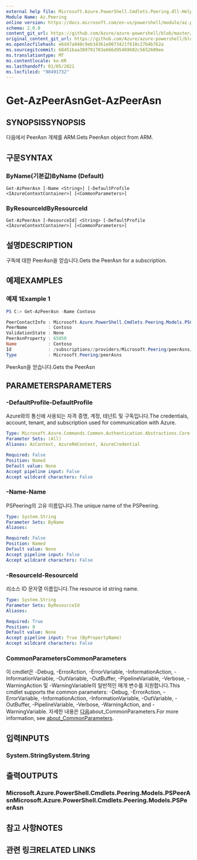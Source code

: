 ```yaml
---
external help file: Microsoft.Azure.PowerShell.Cmdlets.Peering.dll-Help.xml
Module Name: Az.Peering
online version: https://docs.microsoft.com/en-us/powershell/module/az.peering/get-azpeerasn
schema: 2.0.0
content_git_url: https://github.com/Azure/azure-powershell/blob/master/src/Peering/Peering/help/Get-AzPeerAsn.md
original_content_git_url: https://github.com/Azure/azure-powershell/blob/master/src/Peering/Peering/help/Get-AzPeerAsn.md
ms.openlocfilehash: e6d47a040c9eb34361e0073421f618c27b4b762a
ms.sourcegitcommit: 68451baa389791703e666d95469602c5652609ee
ms.translationtype: MT
ms.contentlocale: ko-KR
ms.lasthandoff: 01/05/2021
ms.locfileid: "98491732"
---
```

# <span data-ttu-id="158f6-101">Get-AzPeerAsn</span><span class="sxs-lookup"><span data-stu-id="158f6-101">Get-AzPeerAsn</span></span>

## <span data-ttu-id="158f6-102">SYNOPSIS</span><span class="sxs-lookup"><span data-stu-id="158f6-102">SYNOPSIS</span></span>
<span data-ttu-id="158f6-103">다음에서 PeerAsn 개체를 ARM.</span><span class="sxs-lookup"><span data-stu-id="158f6-103">Gets PeerAsn object from ARM.</span></span>

## <span data-ttu-id="158f6-104">구문</span><span class="sxs-lookup"><span data-stu-id="158f6-104">SYNTAX</span></span>

### <span data-ttu-id="158f6-105">ByName(기본값)</span><span class="sxs-lookup"><span data-stu-id="158f6-105">ByName (Default)</span></span>
```
Get-AzPeerAsn [-Name <String>] [-DefaultProfile <IAzureContextContainer>] [<CommonParameters>]
```

### <span data-ttu-id="158f6-106">ByResourceId</span><span class="sxs-lookup"><span data-stu-id="158f6-106">ByResourceId</span></span>
```
Get-AzPeerAsn [-ResourceId] <String> [-DefaultProfile <IAzureContextContainer>] [<CommonParameters>]
```

## <span data-ttu-id="158f6-107">설명</span><span class="sxs-lookup"><span data-stu-id="158f6-107">DESCRIPTION</span></span>
<span data-ttu-id="158f6-108">구독에 대한 PeerAsn을 얻습니다.</span><span class="sxs-lookup"><span data-stu-id="158f6-108">Gets the PeerAsn for a subscription.</span></span>

## <span data-ttu-id="158f6-109">예제</span><span class="sxs-lookup"><span data-stu-id="158f6-109">EXAMPLES</span></span>

### <span data-ttu-id="158f6-110">예제 1</span><span class="sxs-lookup"><span data-stu-id="158f6-110">Example 1</span></span>
```powershell
PS C:> Get-AzPeerAsn -Name Contoso

PeerContactInfo : Microsoft.Azure.PowerShell.Cmdlets.Peering.Models.PSContactInfo
PeerName        : Contoso
ValidationState : None
PeerAsnProperty : 65050
Name            : Contoso
Id              : /subscriptions//providers/Microsoft.Peering/peerAsns/Contoso
Type            : Microsoft.Peering/peerAsns
```

<span data-ttu-id="158f6-111">PeerAsn을 얻습니다.</span><span class="sxs-lookup"><span data-stu-id="158f6-111">Gets the PeerAsn</span></span>

## <span data-ttu-id="158f6-112">PARAMETERS</span><span class="sxs-lookup"><span data-stu-id="158f6-112">PARAMETERS</span></span>

### <span data-ttu-id="158f6-113">-DefaultProfile</span><span class="sxs-lookup"><span data-stu-id="158f6-113">-DefaultProfile</span></span>
<span data-ttu-id="158f6-114">Azure와의 통신에 사용되는 자격 증명, 계정, 테넌트 및 구독입니다.</span><span class="sxs-lookup"><span data-stu-id="158f6-114">The credentials, account, tenant, and subscription used for communication with Azure.</span></span>

```yaml
Type: Microsoft.Azure.Commands.Common.Authentication.Abstractions.Core.IAzureContextContainer
Parameter Sets: (All)
Aliases: AzContext, AzureRmContext, AzureCredential

Required: False
Position: Named
Default value: None
Accept pipeline input: False
Accept wildcard characters: False
```

### <span data-ttu-id="158f6-115">-Name</span><span class="sxs-lookup"><span data-stu-id="158f6-115">-Name</span></span>
<span data-ttu-id="158f6-116">PSPeering의 고유 이름입니다.</span><span class="sxs-lookup"><span data-stu-id="158f6-116">The unique name of the PSPeering.</span></span>

```yaml
Type: System.String
Parameter Sets: ByName
Aliases:

Required: False
Position: Named
Default value: None
Accept pipeline input: False
Accept wildcard characters: False
```

### <span data-ttu-id="158f6-117">-ResourceId</span><span class="sxs-lookup"><span data-stu-id="158f6-117">-ResourceId</span></span>
<span data-ttu-id="158f6-118">리소스 ID 문자열 이름입니다.</span><span class="sxs-lookup"><span data-stu-id="158f6-118">The resource id string name.</span></span>

```yaml
Type: System.String
Parameter Sets: ByResourceId
Aliases:

Required: True
Position: 0
Default value: None
Accept pipeline input: True (ByPropertyName)
Accept wildcard characters: False
```

### <span data-ttu-id="158f6-119">CommonParameters</span><span class="sxs-lookup"><span data-stu-id="158f6-119">CommonParameters</span></span>
<span data-ttu-id="158f6-120">이 cmdlet은 -Debug, -ErrorAction, -ErrorVariable, -InformationAction, -InformationVariable, -OutVariable, -OutBuffer, -PipelineVariable, -Verbose, -WarningAction 및 -WarningVariable의 일반적인 매개 변수를 지원합니다.</span><span class="sxs-lookup"><span data-stu-id="158f6-120">This cmdlet supports the common parameters: -Debug, -ErrorAction, -ErrorVariable, -InformationAction, -InformationVariable, -OutVariable, -OutBuffer, -PipelineVariable, -Verbose, -WarningAction, and -WarningVariable.</span></span> <span data-ttu-id="158f6-121">자세한 내용은 [다음](http://go.microsoft.com/fwlink/?LinkID=113216)about_CommonParameters.</span><span class="sxs-lookup"><span data-stu-id="158f6-121">For more information, see [about_CommonParameters](http://go.microsoft.com/fwlink/?LinkID=113216).</span></span>

## <span data-ttu-id="158f6-122">입력</span><span class="sxs-lookup"><span data-stu-id="158f6-122">INPUTS</span></span>

### <span data-ttu-id="158f6-123">System.String</span><span class="sxs-lookup"><span data-stu-id="158f6-123">System.String</span></span>

## <span data-ttu-id="158f6-124">출력</span><span class="sxs-lookup"><span data-stu-id="158f6-124">OUTPUTS</span></span>

### <span data-ttu-id="158f6-125">Microsoft.Azure.PowerShell.Cmdlets.Peering.Models.PSPeerAsn</span><span class="sxs-lookup"><span data-stu-id="158f6-125">Microsoft.Azure.PowerShell.Cmdlets.Peering.Models.PSPeerAsn</span></span>

## <span data-ttu-id="158f6-126">참고 사항</span><span class="sxs-lookup"><span data-stu-id="158f6-126">NOTES</span></span>

## <span data-ttu-id="158f6-127">관련 링크</span><span class="sxs-lookup"><span data-stu-id="158f6-127">RELATED LINKS</span></span>
